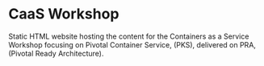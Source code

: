 # CaaS Workshop

Static HTML website hosting the content for the Containers as a Service Workshop focusing on Pivotal Container Service, (PKS), delivered on PRA, (Pivotal Ready Architecture).
